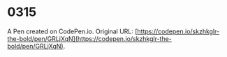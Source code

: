 # 0315

A Pen created on CodePen.io. Original URL: [https://codepen.io/skzhkglr-the-bold/pen/GRLjXqN](https://codepen.io/skzhkglr-the-bold/pen/GRLjXqN).

